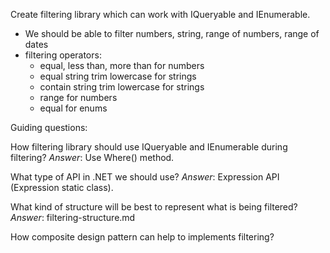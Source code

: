 Create filtering library which can work with IQueryable<T> and IEnumerable<T>.

* We should be able to filter numbers, string, range of numbers, range of dates
* filtering operators:
  * equal, less than, more than for numbers
  * equal string trim lowercase for strings
  * contain string trim lowercase for strings
  * range for numbers
  * equal for enums

Guiding questions:

How filtering library should use IQueryable<T> and IEnumerable<T> during filtering?
*Answer*: Use Where() method.

What type of API in .NET we should use? 
*Answer*: Expression API (Expression static class).

What kind of structure will be best to represent what is being filtered?
*Answer*: filtering-structure.md

How composite design pattern can help to implements filtering?
